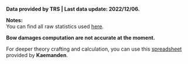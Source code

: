 **Data provided by TRS | Last data update: 2022/12/06.**

**Notes:**  
You can find all raw statistics used [here](https://github.com/Mazzzoni/b4bstats/blob/main/data/weapons/weapons.json).

**Bow damages computation are not accurate at the moment.**

For deeper theory crafting and calculation, you can use this [spreadsheet](https://docs.google.com/spreadsheets/d/1vVgiHtr_LubgqSD0HvYPHSTmDmOsBtuhyJK4CWWBDnk) provided by **Kaemanden**.